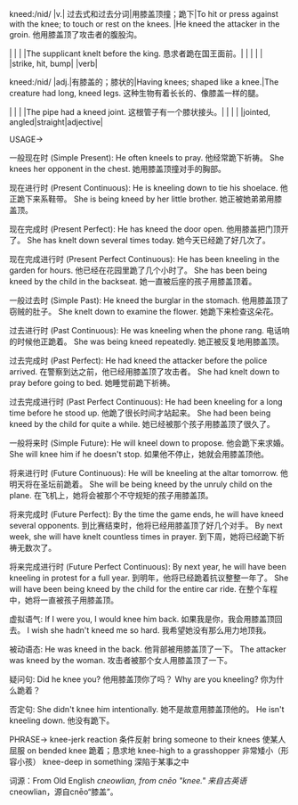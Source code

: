 kneed:/nid/
|v.| 过去式和过去分词|用膝盖顶撞；跪下|To hit or press against with the knee; to touch or rest on the knees. |He kneed the attacker in the groin. 他用膝盖顶了攻击者的腹股沟。

| | | |The supplicant knelt before the king.  恳求者跪在国王面前。|
| | | | |strike, hit, bump| |verb|


kneed:/nid/
|adj.|有膝盖的；膝状的|Having knees; shaped like a knee.|The creature had long, kneed legs.  这种生物有着长长的、像膝盖一样的腿。

| | | |The pipe had a kneed joint.  这根管子有一个膝状接头。|
| | | |jointed, angled|straight|adjective|



USAGE->

一般现在时 (Simple Present):
He often kneels to pray. 他经常跪下祈祷。
She knees her opponent in the chest. 她用膝盖顶撞对手的胸部。


现在进行时 (Present Continuous):
He is kneeling down to tie his shoelace. 他正跪下来系鞋带。
She is being kneed by her little brother. 她正被她弟弟用膝盖顶。


现在完成时 (Present Perfect):
He has kneed the door open. 他用膝盖把门顶开了。
She has knelt down several times today. 她今天已经跪了好几次了。


现在完成进行时 (Present Perfect Continuous):
He has been kneeling in the garden for hours. 他已经在花园里跪了几个小时了。
She has been being kneed by the child in the backseat.  她一直被后座的孩子用膝盖顶着。


一般过去时 (Simple Past):
He kneed the burglar in the stomach. 他用膝盖顶了窃贼的肚子。
She knelt down to examine the flower. 她跪下来检查这朵花。


过去进行时 (Past Continuous):
He was kneeling when the phone rang.  电话响的时候他正跪着。
She was being kneed repeatedly. 她正被反复地用膝盖顶。


过去完成时 (Past Perfect):
He had kneed the attacker before the police arrived. 在警察到达之前，他已经用膝盖顶了攻击者。
She had knelt down to pray before going to bed. 她睡觉前跪下祈祷。


过去完成进行时 (Past Perfect Continuous):
He had been kneeling for a long time before he stood up. 他跪了很长时间才站起来。
She had been being kneed by the child for quite a while. 她已经被那个孩子用膝盖顶了很久了。


一般将来时 (Simple Future):
He will kneel down to propose. 他会跪下来求婚。
She will knee him if he doesn't stop. 如果他不停止，她就会用膝盖顶他。


将来进行时 (Future Continuous):
He will be kneeling at the altar tomorrow. 他明天将在圣坛前跪着。
She will be being kneed by the unruly child on the plane.  在飞机上，她将会被那个不守规矩的孩子用膝盖顶。


将来完成时 (Future Perfect):
By the time the game ends, he will have kneed several opponents. 到比赛结束时，他将已经用膝盖顶了好几个对手。
By next week, she will have knelt countless times in prayer. 到下周，她将已经跪下祈祷无数次了。


将来完成进行时 (Future Perfect Continuous):
By next year, he will have been kneeling in protest for a full year. 到明年，他将已经跪着抗议整整一年了。
She will have been being kneed by the child for the entire car ride.  在整个车程中，她将一直被孩子用膝盖顶。


虚拟语气:
If I were you, I would knee him back. 如果我是你，我会用膝盖顶回去。
I wish she hadn't kneed me so hard. 我希望她没有那么用力地顶我。


被动语态:
He was kneed in the back. 他背部被用膝盖顶了一下。
The attacker was kneed by the woman. 攻击者被那个女人用膝盖顶了一下。


疑问句:
Did he knee you? 他用膝盖顶你了吗？
Why are you kneeling? 你为什么跪着？


否定句:
She didn't knee him intentionally. 她不是故意用膝盖顶他的。
He isn't kneeling down. 他没有跪下。



PHRASE->
knee-jerk reaction 条件反射
bring someone to their knees  使某人屈服
on bended knee 跪着；恳求地
knee-high to a grasshopper  非常矮小（形容小孩）
knee-deep in something  深陷于某事之中


词源：From Old English *cneowlian, from cnēo "knee."  来自古英语*cneowlian，源自cnēo“膝盖”。
